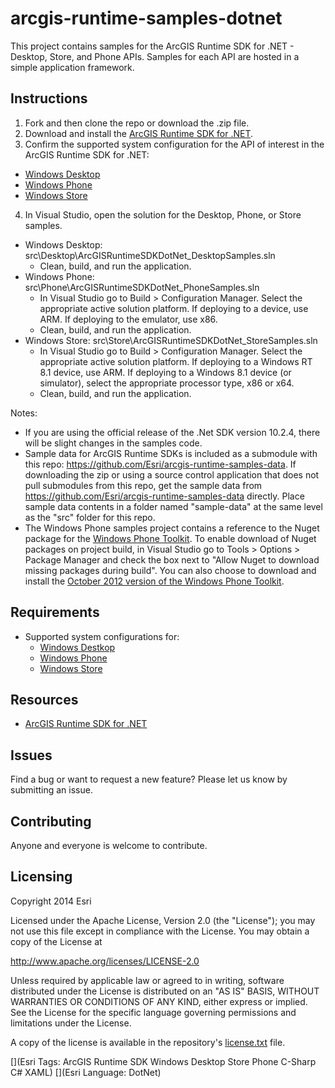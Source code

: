 # arcgis-runtime-samples-dotnet

This project contains samples for the ArcGIS Runtime SDK for .NET - Desktop, Store, and Phone APIs.  Samples for each API are hosted in a simple application framework.  

## Instructions 

1. Fork and then clone the repo or download the .zip file. 
2. Download and install the [ArcGIS Runtime SDK for .NET](https://developers.arcgis.com/net/).  
3. Confirm the supported system configuration for the API of interest in the ArcGIS Runtime SDK for .NET:
  * [Windows Desktop](http://developers.arcgis.com/net/desktop/guide/system-requirements.htm)
  * [Windows Phone](http://developers.arcgis.com/net/store/guide/system-requirements.htm)
  * [Windows Store](http://developers.arcgis.com/net/store/guide/system-requirements.htm) 
4. In Visual Studio, open the solution for the Desktop, Phone, or Store samples.   
  * Windows Desktop: src\Desktop\ArcGISRuntimeSDKDotNet_DesktopSamples.sln  
	   - Clean, build, and run the application.
  * Windows Phone: src\Phone\ArcGISRuntimeSDKDotNet_PhoneSamples.sln  
	   - In Visual Studio go to Build > Configuration Manager.  Select the appropriate active solution platform.  If deploying to a device, use ARM.  If deploying to the emulator, use x86.
	   - Clean, build, and run the application.
  * Windows Store: src\Store\ArcGISRuntimeSDKDotNet_StoreSamples.sln  
    - In Visual Studio go to Build > Configuration Manager.  Select the appropriate active solution platform.  If deploying to a Windows RT 8.1 device, use ARM.  If deploying to a Windows 8.1 device (or simulator), select the appropriate processor type, x86 or x64.  
    - Clean, build, and run the application.

Notes:
* If you are using the official release of the .Net SDK version 10.2.4, there will be slight changes in the samples code.
* Sample data for ArcGIS Runtime SDKs is included as a submodule with this repo: https://github.com/Esri/arcgis-runtime-samples-data.  If downloading the zip or using a source control application that does not pull submodules from this repo, get the sample data from https://github.com/Esri/arcgis-runtime-samples-data directly.  Place sample data contents in a folder named "sample-data" at the same level as the "src" folder for this repo.
* The Windows Phone samples project contains a reference to the Nuget package for the [Windows Phone Toolkit](http://www.nuget.org/packages/WPtoolkit/).  To enable download of Nuget packages on project build, in Visual Studio go to Tools > Options > Package Manager and check the box next to "Allow Nuget to download missing packages during build".  You can also choose to download and install the [October 2012 version of the Windows Phone Toolkit](http://phone.codeplex.com/). 


## Requirements

* Supported system configurations for: 
  * [Windows Destkop](http://developers.arcgis.com/net/desktop/guide/system-requirements.htm)
  * [Windows Phone](http://developers.arcgis.com/net/store/guide/system-requirements.htm)
  * [Windows Store](http://developers.arcgis.com/net/store/guide/system-requirements.htm)

## Resources

* [ArcGIS Runtime SDK for .NET](http://esriurl.com/dotnetsdk)

## Issues

Find a bug or want to request a new feature?  Please let us know by submitting an issue.

## Contributing

Anyone and everyone is welcome to contribute. 

## Licensing
Copyright 2014 Esri

Licensed under the Apache License, Version 2.0 (the "License");
you may not use this file except in compliance with the License.
You may obtain a copy of the License at

   http://www.apache.org/licenses/LICENSE-2.0

Unless required by applicable law or agreed to in writing, software
distributed under the License is distributed on an "AS IS" BASIS,
WITHOUT WARRANTIES OR CONDITIONS OF ANY KIND, either express or implied.
See the License for the specific language governing permissions and
limitations under the License.

A copy of the license is available in the repository's [license.txt](/license.txt) file.

[](Esri Tags: ArcGIS Runtime SDK Windows Desktop Store Phone C-Sharp C# XAML)
[](Esri Language: DotNet)
